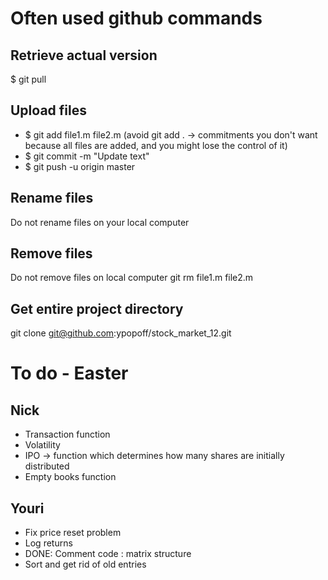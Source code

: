 # Often used github commands

## Retrieve actual version
$ git pull

## Upload files
* $ git add file1.m file2.m  (avoid git add .  -> commitments you don't want because all files are added, and you might lose the control of it)
* $ git commit -m "Update text"
* $ git push -u origin master

## Rename files
Do not rename files on your local computer

## Remove files
Do not remove files on local computer
git rm file1.m file2.m

## Get entire project directory
git clone git@github.com:ypopoff/stock_market_12.git



# To do - Easter

## Nick

* Transaction function
* Volatility
* IPO -> function which determines how many shares are initially distributed
* Empty books function

## Youri

* Fix price reset problem
* Log returns
* DONE: Comment code : matrix structure
* Sort and get rid of old entries



